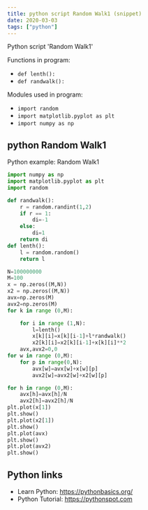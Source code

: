 ```yaml
---
title: python script Random Walk1 (snippet)
date: 2020-03-03
tags: ["python"]
---
```

Python script 'Random Walk1'

Functions in program: 
* `def lenth():`
* `def randwalk():`

Modules used in program: 
* `import random`
* `import matplotlib.pyplot as plt`
* `import numpy as np`

## python Random Walk1

Python example: Random Walk1

```python
import numpy as np
import matplotlib.pyplot as plt
import random

def randwalk():
    r = random.randint(1,2)
    if r == 1:
        di=-1
    else:
        di=1
    return di
def lenth():
    l = random.random()
    return l

N=100000000
M=100
x = np.zeros((M,N))
x2 = np.zeros((M,N))
avx=np.zeros(M)
avx2=np.zeros(M)
for k in range (0,M):

    for i in range (1,N):
        l=lenth()
        x[k][i]=x[k][i-1]+l*randwalk()
        x2[k][i]=x2[k][i-1]+x[k][i]**2
    avx,avx2=0,0
for w in range (0,M):
    for p in range(0,N):
        avx[w]=avx[w]+x[w][p]
        avx2[w]=avx2[w]+x2[w][p]

for h in range (0,M):
    avx[h]=avx[h]/N
    avx2[h]=avx2[h]/N
plt.plot(x[1])
plt.show()
plt.plot(x2[1])
plt.show()
plt.plot(avx)
plt.show()
plt.plot(avx2)
plt.show()

```

## Python links

- Learn Python: https://pythonbasics.org/
- Python Tutorial: https://pythonspot.com
